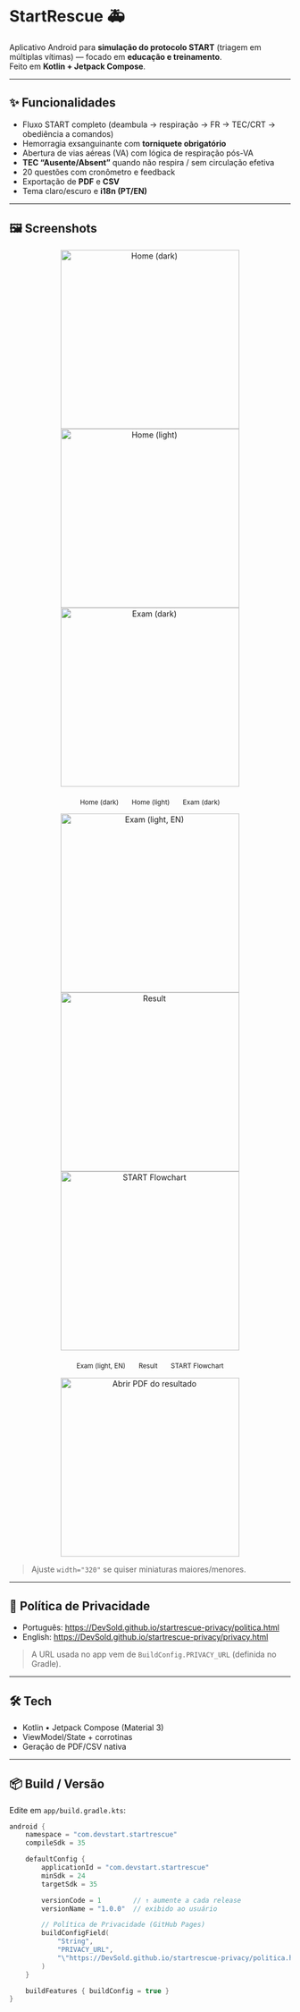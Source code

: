 # StartRescue 🚑

Aplicativo Android para **simulação do protocolo START** (triagem em múltiplas vítimas) — focado em **educação e treinamento**.  
Feito em **Kotlin + Jetpack Compose**.

---

## ✨ Funcionalidades

- Fluxo START completo (deambula → respiração → FR → TEC/CRT → obediência a comandos)
- Hemorragia exsanguinante com **torniquete obrigatório**
- Abertura de vias aéreas (VA) com lógica de respiração pós-VA
- **TEC “Ausente/Absent”** quando não respira / sem circulação efetiva
- 20 questões com cronômetro e feedback
- Exportação de **PDF** e **CSV**
- Tema claro/escuro e **i18n (PT/EN)**

---

## 🖼️ Screenshots

<p align="center">
  <a href="docs/home.png"><img src="docs/home.png" alt="Home (dark)" width="320" /></a>
  <a href="docs/home_tela_clara.png"><img src="docs/home_tela_clara.png" alt="Home (light)" width="320" /></a>
  <a href="docs/exam.png"><img src="docs/exam.png" alt="Exam (dark)" width="320" /></a>
</p>
<p align="center">
  <sub>Home (dark)</sub> &nbsp;&nbsp;&nbsp;&nbsp;
  <sub>Home (light)</sub> &nbsp;&nbsp;&nbsp;&nbsp;
  <sub>Exam (dark)</sub>
</p>

<p align="center">
  <a href="docs/exam_claro-english.png"><img src="docs/exam_claro_english.png" alt="Exam (light, EN)" width="320" /></a>
  <a href="docs/result.png"><img src="docs/result.png" alt="Result" width="320" /></a>
  <a href="docs/Fluxograma.png"><img src="docs/Fluxograma.png" alt="START Flowchart" width="320" /></a>
</p>
<p align="center">
  <sub>Exam (light, EN)</sub> &nbsp;&nbsp;&nbsp;&nbsp;
  <sub>Result</sub> &nbsp;&nbsp;&nbsp;&nbsp;
  <sub>START Flowchart</sub>
</p>
<p align="center">
  <a href="docs/resultado_triagem.pdf">
    <img src="docs/result.png" alt="Abrir PDF do resultado" width="320" />
  </a>
</p>

> Ajuste `width="320"` se quiser miniaturas maiores/menores.

---

## 🔗 Política de Privacidade

- Português: https://DevSold.github.io/startrescue-privacy/politica.html
- English: https://DevSold.github.io/startrescue-privacy/privacy.html

> A URL usada no app vem de `BuildConfig.PRIVACY_URL` (definida no Gradle).

---

## 🛠️ Tech

- Kotlin • Jetpack Compose (Material 3)
- ViewModel/State + corrotinas
- Geração de PDF/CSV nativa

---

## 📦 Build / Versão

Edite em `app/build.gradle.kts`:

```kotlin
android {
    namespace = "com.devstart.startrescue"
    compileSdk = 35

    defaultConfig {
        applicationId = "com.devstart.startrescue"
        minSdk = 24
        targetSdk = 35

        versionCode = 1        // ↑ aumente a cada release
        versionName = "1.0.0"  // exibido ao usuário

        // Política de Privacidade (GitHub Pages)
        buildConfigField(
            "String",
            "PRIVACY_URL",
            "\"https://DevSold.github.io/startrescue-privacy/politica.html\""
        )
    }

    buildFeatures { buildConfig = true }
}
```
